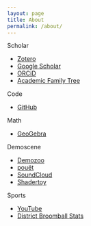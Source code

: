 ```yaml
---
layout: page
title: About
permalink: /about/
---
```


Scholar
- [Zotero](https://www.zotero.org/dnanto/cv)
- [Google Scholar](https://scholar.google.com/citations?user=iEz2FjoAAAAJ&hl=en)
- [ORCiD](https://orcid.org/0000-0002-6123-2441)
- [Academic Family Tree](https://academictree.org/compbio/tree.php?pid=895571)

Code
- [GitHub](https://github.com/dnanto)

Math
- [GeoGebra](https://www.geogebra.org/u/dnanto)

Demoscene
- [Demozoo](https://demozoo.org/sceners/118125/)
- [pouët](https://www.pouet.net/user.php?who=104045)
- [SoundCloud](https://soundcloud.com/remaindeer)
- [Shadertoy](https://www.shadertoy.com/user/remaindeer)

Sports
- [YouTube](https://www.youtube.com/channel/UCSC6fviKr9oX2Ijk3LeBf8w)
- [District Broomball Stats](http://binf.gmu.edu/dnegron2/broomball/)

